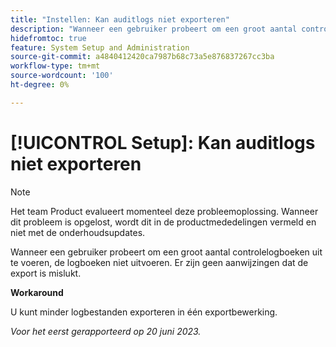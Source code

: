 ```yaml
---
title: "Instellen: Kan auditlogs niet exporteren"
description: "Wanneer een gebruiker probeert om een groot aantal controlelogboeken uit te voeren, de logboeken niet uitvoeren. Er zijn geen aanwijzingen dat de export is mislukt."
hidefromtoc: true
feature: System Setup and Administration
source-git-commit: a4840412420ca7987b68c73a5e876837267cc3ba
workflow-type: tm+mt
source-wordcount: '100'
ht-degree: 0%

---
```



# [!UICONTROL Setup]: Kan auditlogs niet exporteren

>[!NOTE]
>
>Het team Product evalueert momenteel deze probleemoplossing. Wanneer dit probleem is opgelost, wordt dit in de productmededelingen vermeld en niet met de onderhoudsupdates.

Wanneer een gebruiker probeert om een groot aantal controlelogboeken uit te voeren, de logboeken niet uitvoeren. Er zijn geen aanwijzingen dat de export is mislukt.

**Workaround**

U kunt minder logbestanden exporteren in één exportbewerking.

_Voor het eerst gerapporteerd op 20 juni 2023._
